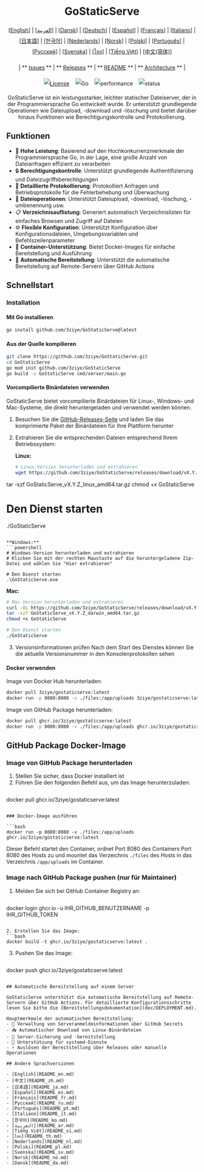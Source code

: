 <h1 align="center" style="border-bottom: none"> 
     <a href="" target="_blank"> 
         <alt="GoStaticServe" src="" width="100" height="100"> 
     </a> 
     <br>GoStaticServe 
 </h1> 
 
 <div align="center" style="line-height: 2;"> 
   [<a href="/README.md">English</a>] | [<a href="/readme/README_ar.md">العربية</a>] | [<a href="/readme/README_da.md">Dansk</a>] | [<a href="/readme/README_de.md">Deutsch</a>] | [<a href="/readme/README_es.md">Español</a>] | [<a href="/readme/README_fr.md">Français</a>] | [<a href="/readme/README_it.md">Italiano</a>] | [<a href="/readme/README_ja.md">日本語</a>] | [<a href="/readme/README_ko.md">한국어</a>] | [<a href="/readme/README_nl.md">Nederlands</a>] | [<a href="/readme/README_no.md">Norsk</a>] | [<a href="/readme/README_pl.md">Polski</a>] | [<a href="/readme/README_pt.md">Português</a>] | [<a href="/readme/README_ru.md">Русский</a>] | [<a href="/readme/README_sv.md">Svenska</a>] | [<a href="/readme/README_th.md">ไทย</a>] | [<a href="/readme/README_vi.md">Tiếng Việt</a>] | [<a href="/readme/README_zh.md">中文(简体)</a>] 
   <br> 
   
   | ** [Issues](https://github.com/3ziye/GoStaticServe/issues) ** | ** [Releases](https://github.com/3ziye/GoStaticServe/releases) ** | ** [README](https://github.com/3ziye/GoStaticServe/blob/main/README.md) ** | ** [Architecture](https://github.com/3ziye/GoStaticServe/blob/main/doc/architecture.md) ** | 
   <br> 
   
   [![License](https://img.shields.io/badge/License-MIT-green.svg)](https://opensource.org/licenses/MIT) 
   &nbsp;&nbsp; 
   ![Go](https://img.shields.io/badge/language-Go-blue.svg) 
   &nbsp;&nbsp; 
   ![performance](https://img.shields.io/badge/performance-high-yellow.svg) 
   &nbsp;&nbsp; 
   ![status](https://img.shields.io/badge/status-Stable-green.svg) 
 </div> 
 
 <p align="center">GoStaticServe ist ein leistungsstarker, leichter statischer Dateiserver, der in der Programmiersprache Go entwickelt wurde. Er unterstützt grundlegende Operationen wie Dateiupload, -download und -löschung und bietet darüber hinaus Funktionen wie Berechtigungskontrolle und Protokollierung.</p>

## Funktionen

- 🚀 **Hohe Leistung**: Basierend auf den Hochkonkurrenzmerkmale der Programmiersprache Go, in der Lage, eine große Anzahl von Dateianfragen effizient zu verarbeiten
- 🔒 **Berechtigungskontrolle**: Unterstützt grundlegende Authentifizierung und Dateizugriffsberechtigungen
- 📝 **Detaillierte Protokollierung**: Protokolliert Anfragen und Betriebsprotokolle für die Fehlerbehebung und Überwachung
- 📁 **Dateioperationen**: Unterstützt Dateiupload, -download, -löschung, -umbenennung usw.
- 📋 **Verzeichnisauflistung**: Generiert automatisch Verzeichnislisten für einfaches Browsen und Zugriff auf Dateien
- ⚙️ **Flexible Konfiguration**: Unterstützt Konfiguration über Konfigurationsdateien, Umgebungsvariablen und Befehlszeilenparameter
- 🐳 **Container-Unterstützung**: Bietet Docker-Images für einfache Bereitstellung und Ausführung
- 🚀 **Automatische Bereitstellung**: Unterstützt die automatische Bereitstellung auf Remote-Servern über GitHub Actions

## Schnellstart

### Installation

#### Mit Go installieren

```bash
go install github.com/3ziye/GoStaticServe@latest
```

#### Aus der Quelle kompilieren

```bash
git clone https://github.com/3ziye/GoStaticServe.git
cd GoStaticServe
go mod init github.com/3ziye/GoStaticServe
go build -o GoStaticServe cmd/server/main.go
```

#### Vorcompilierte Binärdateien verwenden

GoStaticServe bietet vorcompilierte Binärdateien für Linux-, Windows- und Mac-Systeme, die direkt heruntergeladen und verwendet werden können.

1. Besuchen Sie die [GitHub-Releases-Seite](https://github.com/3ziye/GoStaticServe/releases) und laden Sie das komprimierte Paket der Binärdateien für Ihre Plattform herunter

2. Extrahieren Sie die entsprechenden Dateien entsprechend Ihrem Betriebssystem:

   **Linux:**
   ```bash
   # Linux-Version herunterladen und extrahieren
   wget https://github.com/3ziye/GoStaticServe/releases/download/vX.Y.Z/GoStaticServe_vX.Y.Z_linux_amd64.tar.gz
tar -xzf GoStaticServe_vX.Y.Z_linux_amd64.tar.gz
chmod +x GoStaticServe
   
   # Den Dienst starten
   ./GoStaticServe
   ```
   
   **Windows:**
   ```powershell
   # Windows-Version herunterladen und extrahieren
   # Klicken Sie mit der rechten Maustaste auf die heruntergeladene Zip-Datei und wählen Sie "Hier extrahieren"
   
   # Den Dienst starten
   .\GoStaticServe.exe
   ```
   
   **Mac:**
   ```bash
   # Mac-Version herunterladen und extrahieren
   curl -OL https://github.com/3ziye/GoStaticServe/releases/download/vX.Y.Z/GoStaticServe_vX.Y.Z_darwin_amd64.tar.gz
tar -xzf GoStaticServe_vX.Y.Z_darwin_amd64.tar.gz
chmod +x GoStaticServe
   
   # Den Dienst starten
   ./GoStaticServe
   ```

3. Versionsinformationen prüfen
   Nach dem Start des Dienstes können Sie die aktuelle Versionsnummer in den Konsolenprotokollen sehen

#### Docker verwenden

Image von Docker Hub herunterladen:
```bash
docker pull 3ziye/gostaticserve:latest
docker run -p 8080:8080 -v ./files:/app/uploads 3ziye/gostaticserve:latest
```

Image von GitHub Package herunterladen:
```bash
docker pull ghcr.io/3ziye/gostaticserve:latest
docker run -p 8080:8080 -v ./files:/app/uploads ghcr.io/3ziye/gostaticserve:latest
```

## GitHub Package Docker-Image

### Image von GitHub Package herunterladen

1. Stellen Sie sicher, dass Docker installiert ist
2. Führen Sie den folgenden Befehl aus, um das Image herunterzuladen:
   ```bash
docker pull ghcr.io/3ziye/gostaticserve:latest
   ```

### Docker-Image ausführen

```bash
docker run -p 8080:8080 -v ./files:/app/uploads ghcr.io/3ziye/gostaticserve:latest
```

Dieser Befehl startet den Container, ordnet Port 8080 des Containers Port 8080 des Hosts zu und mountet das Verzeichnis `./files` des Hosts in das Verzeichnis `/app/uploads` im Container.

### Image nach GitHub Package pushen (nur für Maintainer)

1. Melden Sie sich bei GitHub Container Registry an:
   ```bash
docker login ghcr.io -u IHR_GITHUB_BENUTZERNAME -p IHR_GITHUB_TOKEN
   ```

2. Erstellen Sie das Image:
   ```bash
docker build -t ghcr.io/3ziye/gostaticserve:latest .
   ```

3. Pushen Sie das Image:
   ```bash
docker push ghcr.io/3ziye/gostaticserve:latest
   ```

## Automatische Bereitstellung auf einem Server

GoStaticServe unterstützt die automatische Bereitstellung auf Remote-Servern über GitHub Actions. Für detaillierte Konfigurationsschritte lesen Sie bitte die [Bereitstellungsdokumentation](doc/DEPLOYMENT.md).

Hauptmerkmale der automatischen Bereitstellung:
- 🔑 Verwaltung von Serveranmeldeinformationen über GitHub Secrets
- 📥 Automatischer Download von Linux-Binärdateien
- 📁 Server-Sicherung und -bereitstellung
- 🚀 Unterstützung für systemd-Dienste
- ⚡ Auslösen der Bereitstellung über Releases oder manuelle Operationen

## Andere Sprachversionen

- [English](README_en.md)
- [中文](README_zh.md)
- [日本語](README_ja.md)
- [Español](README_es.md)
- [Français](README_fr.md)
- [Русский](README_ru.md)
- [Português](README_pt.md)
- [Italiano](README_it.md)
- [한국어](README_ko.md)
- [العربية](README_ar.md)
- [Tiếng Việt](README_vi.md)
- [ไทย](README_th.md)
- [Nederlands](README_nl.md)
- [Polski](README_pl.md)
- [Svenska](README_sv.md)
- [Norsk](README_no.md)
- [Dansk](README_da.md)